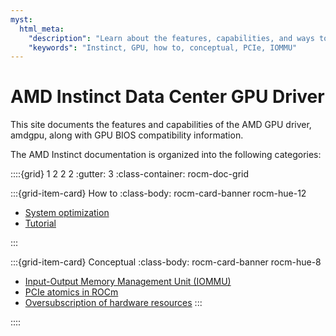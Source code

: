 ```yaml
---
myst:
  html_meta:
    "description": "Learn about the features, capabilities, and ways to optimize the AMD GPU drivers"
    "keywords": "Instinct, GPU, how to, conceptual, PCIe, IOMMU"
---
```


# AMD Instinct Data Center GPU Driver

This site documents the features and capabilities of the AMD GPU driver, amdgpu, along with GPU BIOS compatibility information.

The AMD Instinct documentation is organized into the following categories:

::::{grid} 1 2 2 2
:gutter: 3
:class-container: rocm-doc-grid

:::{grid-item-card} How to
:class-body: rocm-card-banner rocm-hue-12

* [System optimization](./system-optimization/index.rst)
* [Tutorial](./tutorial/index.md)

:::

:::{grid-item-card} Conceptual
:class-body: rocm-card-banner rocm-hue-8

* [Input-Output Memory Management Unit (IOMMU)](./conceptual/iommu.rst)
* [PCIe atomics in ROCm](./conceptual/pcie-atomics.rst)
* [Oversubscription of hardware resources](./conceptual/oversubscription.rst)
:::

::::
